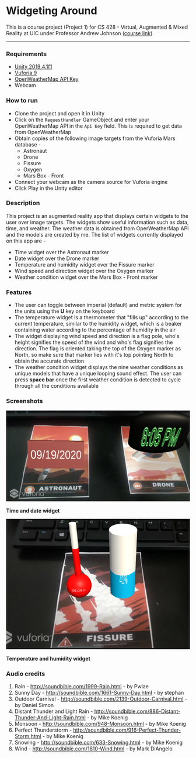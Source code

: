 # Widgeting Around

This is a course project (Project 1) for CS 428 - Virtual, Augmented & Mixed Reality at UIC under Professor Andrew Johnson ([course link](https://www.evl.uic.edu/aej/428/)). 

***

### Requirements

* [Unity 2019.4.1f1](https://unity3d.com/get-unity/download)
* [Vuforia 9](https://developer.vuforia.com/downloads/sdk)
* [OpenWeatherMap API Key](https://openweathermap.org/)
* Webcam

### How to run

* Clone the project and open it in Unity
* Click on the ```RequestHandler``` GameObject and enter your OpenWeatherMap API in the ```Api Key``` field. This is required to get data from OpenWeatherMap
* Obtain copies of the following image targets from the Vuforia Mars database - 
  * Astronaut
  * Drone
  * Fissure
  * Oxygen
  * Mars Box - Front
* Connect your webcam as the camera source for Vuforia engine
* Click Play in the Unity editor

### Description

This project is an augmented reality app that displays certain widgets to the user over image targets. The widgets show useful information such as data, time, and weather. The weather data is obtained from OperWeatherMap API and the models are created by me. The list of widgets currently displayed on this app are - 
* Time widget over the Astronaut marker
* Date widget over the Drone marker
* Temperature and humidity widget over the Fissure marker
* Wind speed and direction widget over the Oxygen marker
* Weather condition widget over the Mars Box - Front marker

### Features

* The user can toggle between imperial (default) and metric system for the units using the __U__ key on the keyboard
* The temperature widget is a thermometer that "fills up" according to the current temperature, similar to the humidity widget, which is a beaker containing water according to the percentage of humidity in the air
* The widget displaying wind speed and direction is a flag pole, who's height signifies the speed of the wind and who's flag signifies the direction. The flag is oriented taking the top of the Oxygen marker as North, so make sure that marker lies with it's top pointing North to obtain the accurate direction
* The weather condition widget displays the nine weather conditions as unique models that have a unique looping sound effect. The user can press __space bar__ once the first weather condition is detected to cycle through all the conditions available

### Screenshots

![alt-text](readme_resources/screenshot-1.png) 

__Time and date widget__

![alt-text](readme_resources/screenshot-2.png) 

__Temperature and humidity widget__

### Audio credits

1. Rain - http://soundbible.com/1999-Rain.html - by Pwlae
2. Sunny Day - http://soundbible.com/1661-Sunny-Day.html - by stephan
3. Outdoor Carnival - http://soundbible.com/2139-Outdoor-Carnival.html - by Daniel Simon
4. Distant Thunder and Light Rain - http://soundbible.com/886-Distant-Thunder-And-Light-Rain.html - by Mike Koenig
5. Monsoon - http://soundbible.com/948-Monsoon.html - by Mike Koenig
6. Perfect Thunderstorm - http://soundbible.com/916-Perfect-Thunder-Storm.html - by Mike Koenig
7. Snowing - http://soundbible.com/633-Snowing.html - by Mike Koenig
8. Wind - http://soundbible.com/1810-Wind.html - by Mark DiAngelo
